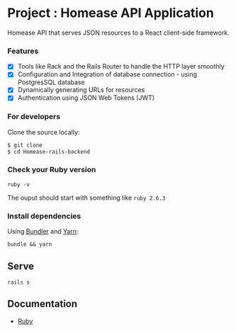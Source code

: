 # Project : Homease API Application

Homease API that serves JSON resources to a React client-side framework.  

### Features 
- [x] Tools like Rack and the Rails Router to handle the HTTP layer smoothly
- [x] Configuration and Integration of database connection - using PostgresSQL database
- [x] Dynamically generating URLs for resources
- [x] Authentication using JSON Web Tokens (JWT) 

### For developers
Clone the source locally:

```sh
$ git clone 
$ cd Homease-rails-backend
```
### Check your Ruby version

```shell
ruby -v
```
The ouput should start with something like `ruby 2.6.3`

### Install dependencies

Using [Bundler](https://github.com/bundler/bundler) and [Yarn](https://github.com/yarnpkg/yarn):

```shell
bundle && yarn
```
## Serve

```shell
rails s
```

## Documentation
- [Ruby](https://https://rubyonrails.org/)
